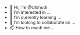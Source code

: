- 👋 Hi, I’m @Utshudi
- 👀 I’m interested in ...
- 🌱 I’m currently learning ...
- 💞️ I’m looking to collaborate on ...
- 📫 How to reach me ...

<!---
Utshudi/Utshudi is a ✨ special ✨ repository because its `README.md` (this file) appears on your GitHub profile.
You can click the Preview link to take a look at your changes.
--->
